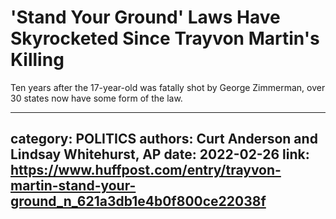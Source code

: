 # 'Stand Your Ground' Laws Have Skyrocketed Since Trayvon Martin's Killing

Ten years after the 17-year-old was fatally shot by George Zimmerman, over 30 states now have some form of the law.

---
category: POLITICS
authors: Curt Anderson and Lindsay Whitehurst, AP
date: 2022-02-26
link: https://www.huffpost.com/entry/trayvon-martin-stand-your-ground_n_621a3db1e4b0f800ce22038f
---

